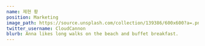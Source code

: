 ```yaml
---
name: 제현 황
position: Marketing
image_path: https://source.unsplash.com/collection/139386/600x600?a=.png
twitter_username: CloudCannon
blurb: Anna likes long walks on the beach and buffet breakfast.
---
```

